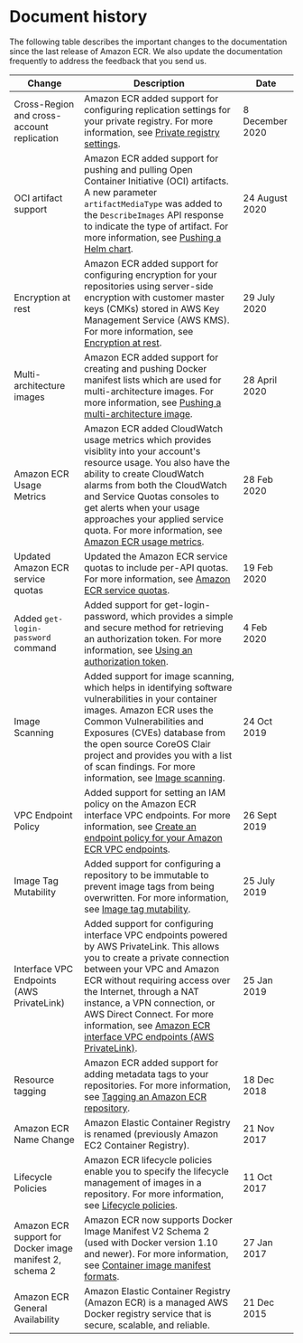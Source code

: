 # Document history<a name="doc-history"></a>

The following table describes the important changes to the documentation since the last release of Amazon ECR\. We also update the documentation frequently to address the feedback that you send us\.


| Change | Description | Date | 
| --- | --- | --- | 
|  Cross\-Region and cross\-account replication  |  Amazon ECR added support for configuring replication settings for your private registry\. For more information, see [Private registry settings](registry-settings.md)\.  |  8 December 2020  | 
|  OCI artifact support  |  Amazon ECR added support for pushing and pulling Open Container Initiative \(OCI\) artifacts\. A new parameter `artifactMediaType` was added to the `DescribeImages` API response to indicate the type of artifact\. For more information, see [Pushing a Helm chart](push-oci-artifact.md)\.  |  24 August 2020  | 
|  Encryption at rest  |  Amazon ECR added support for configuring encryption for your repositories using server\-side encryption with customer master keys \(CMKs\) stored in AWS Key Management Service \(AWS KMS\)\. For more information, see [Encryption at rest](encryption-at-rest.md)\.  |  29 July 2020  | 
|  Multi\-architecture images  |  Amazon ECR added support for creating and pushing Docker manifest lists which are used for multi\-architecture images\. For more information, see [Pushing a multi\-architecture image](docker-push-multi-architecture-image.md)\.  |  28 April 2020  | 
|  Amazon ECR Usage Metrics  |  Amazon ECR added CloudWatch usage metrics which provides visiblity into your account's resource usage\. You also have the ability to create CloudWatch alarms from both the CloudWatch and Service Quotas consoles to get alerts when your usage approaches your applied service quota\. For more information, see [Amazon ECR usage metrics](monitoring-usage.md)\.  |  28 Feb 2020  | 
|  Updated Amazon ECR service quotas  |  Updated the Amazon ECR service quotas to include per\-API quotas\. For more information, see [Amazon ECR service quotas](service-quotas.md)\.  |  19 Feb 2020  | 
|  Added `get-login-password` command  |  Added support for get\-login\-password, which provides a simple and secure method for retrieving an authorization token\. For more information, see [Using an authorization token](registry_auth.md#registry-auth-token)\.  |  4 Feb 2020  | 
|  Image Scanning  |  Added support for image scanning, which helps in identifying software vulnerabilities in your container images\. Amazon ECR uses the Common Vulnerabilities and Exposures \(CVEs\) database from the open source CoreOS Clair project and provides you with a list of scan findings\. For more information, see [Image scanning](image-scanning.md)\.  |  24 Oct 2019  | 
|  VPC Endpoint Policy  |  Added support for setting an IAM policy on the Amazon ECR interface VPC endpoints\. For more information, see [Create an endpoint policy for your Amazon ECR VPC endpoints](vpc-endpoints.md#ecr-vpc-endpoint-policy)\.  |  26 Sept 2019  | 
|  Image Tag Mutability  |  Added support for configuring a repository to be immutable to prevent image tags from being overwritten\. For more information, see [Image tag mutability](image-tag-mutability.md)\.  |  25 July 2019  | 
|  Interface VPC Endpoints \(AWS PrivateLink\)  |  Added support for configuring interface VPC endpoints powered by AWS PrivateLink\. This allows you to create a private connection between your VPC and Amazon ECR without requiring access over the Internet, through a NAT instance, a VPN connection, or AWS Direct Connect\. For more information, see [Amazon ECR interface VPC endpoints \(AWS PrivateLink\)](vpc-endpoints.md)\.  |  25 Jan 2019  | 
|  Resource tagging  |  Amazon ECR added support for adding metadata tags to your repositories\. For more information, see [Tagging an Amazon ECR repository](ecr-using-tags.md)\.  |  18 Dec 2018  | 
|  Amazon ECR Name Change  | Amazon Elastic Container Registry is renamed \(previously Amazon EC2 Container Registry\)\. | 21 Nov 2017 | 
|  Lifecycle Policies  |  Amazon ECR lifecycle policies enable you to specify the lifecycle management of images in a repository\. For more information, see [Lifecycle policies](LifecyclePolicies.md)\.  | 11 Oct 2017 | 
|  Amazon ECR support for Docker image manifest 2, schema 2  |  Amazon ECR now supports Docker Image Manifest V2 Schema 2 \(used with Docker version 1\.10 and newer\)\. For more information, see [Container image manifest formats](image-manifest-formats.md)\.  | 27 Jan 2017 | 
|  Amazon ECR General Availability  |  Amazon Elastic Container Registry \(Amazon ECR\) is a managed AWS Docker registry service that is secure, scalable, and reliable\.  | 21 Dec 2015 | 